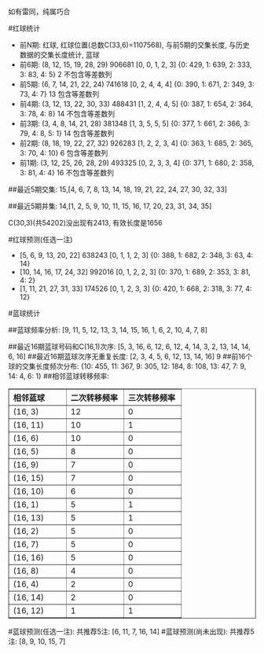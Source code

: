 <!-- 
.. title: 双色球2013056期(2013-05-16)数据分析报告
.. slug: slott-2013056-2013-05-16-report
.. date: 2013-05-17 08:00:00 UTC+08:00
.. tags: Lottery
.. link: 
.. description: 
.. type: text
-->

如有雷同，纯属巧合

<!-- TEASER_END-->

#红球统计

- 前N期: 红球, 红球位置(总数C(33,6)=1107568), 与前5期的交集长度, 与历史数据的交集长度统计, 蓝球
- 前6期: (8, 12, 15, 19, 28, 29) 906681 [0, 0, 1, 2, 3] {0: 429, 1: 639, 2: 333, 3: 83, 4: 5} 2 不包含等差数列
- 前5期: (6, 7, 14, 21, 22, 24) 741618 [0, 2, 4, 4, 4] {0: 390, 1: 671, 2: 349, 3: 73, 4: 7} 13 包含等差数列
- 前4期: (3, 12, 13, 22, 30, 33) 488431 [1, 2, 4, 4, 5] {0: 387, 1: 654, 2: 364, 3: 78, 4: 8} 14 不包含等差数列
- 前3期: (3, 4, 8, 14, 21, 28) 381348 [1, 3, 5, 5, 5] {0: 377, 1: 661, 2: 366, 3: 79, 4: 8, 5: 1} 14 包含等差数列
- 前2期: (8, 18, 19, 22, 27, 32) 926283 [1, 2, 2, 3, 4] {0: 363, 1: 685, 2: 365, 3: 70, 4: 10} 6 包含等差数列
- 前1期: (3, 12, 25, 26, 28, 29) 493325 [0, 2, 3, 3, 4] {0: 371, 1: 680, 2: 358, 3: 81, 4: 4} 16 不包含等差数列

##最近5期交集:
15,[4, 6, 7, 8, 13, 14, 18, 19, 21, 22, 24, 27, 30, 32, 33]

##最近5期并集:
14,[1, 2, 5, 9, 10, 11, 15, 16, 17, 20, 23, 31, 34, 35]

C(30,3)(共54202)没出现有2413, 
有效长度是1656

#红球预测(任选一注)

- [5, 6, 9, 13, 20, 22] 638243 [0, 1, 1, 2, 3] {0: 388, 1: 682, 2: 348, 3: 63, 4: 14}
- [10, 14, 16, 17, 24, 32] 992016 [0, 1, 2, 2, 3] {0: 370, 1: 689, 2: 353, 3: 81, 4: 2}
- [1, 11, 21, 27, 31, 33] 174526 [0, 1, 2, 3, 3] {0: 420, 1: 668, 2: 318, 3: 77, 4: 12}

#蓝球统计

##蓝球频率分析:
[9, 11, 5, 12, 13, 3, 14, 15, 16, 1, 6, 2, 10, 4, 7, 8]

##最近16期蓝球号码和C(16,1)次序:
[5, 3, 16, 6, 12, 6, 12, 4, 14, 3, 2, 13, 14, 14, 6, 16]
##最近16期蓝球次序无重复长度:
[2, 3, 4, 5, 6, 12, 13, 14, 16] 9
##前16个球的交集长度频次分布:
{10: 455, 11: 367, 9: 305, 12: 184, 8: 108, 13: 47, 7: 9, 14: 4, 6: 1}
##相邻蓝球转移频率:
<table border="1" class="table table-striped dataframe">
  <thead>
    <tr style="text-align: left;">
      <th style="min-width: 100px;">相邻蓝球</th>
      <th style="min-width: 100px;">二次转移频率</th>
      <th style="min-width: 100px;">三次转移频率</th>
    </tr>
  </thead>
  <tbody>
    <tr>
      <td>  (16, 3)</td>
      <td> 12</td>
      <td> 0</td>
    </tr>
    <tr>
      <td> (16, 11)</td>
      <td> 10</td>
      <td> 1</td>
    </tr>
    <tr>
      <td>  (16, 6)</td>
      <td> 10</td>
      <td> 0</td>
    </tr>
    <tr>
      <td>  (16, 5)</td>
      <td>  8</td>
      <td> 0</td>
    </tr>
    <tr>
      <td>  (16, 9)</td>
      <td>  7</td>
      <td> 0</td>
    </tr>
    <tr>
      <td> (16, 15)</td>
      <td>  7</td>
      <td> 0</td>
    </tr>
    <tr>
      <td> (16, 10)</td>
      <td>  6</td>
      <td> 0</td>
    </tr>
    <tr>
      <td>  (16, 1)</td>
      <td>  5</td>
      <td> 1</td>
    </tr>
    <tr>
      <td> (16, 13)</td>
      <td>  5</td>
      <td> 1</td>
    </tr>
    <tr>
      <td>  (16, 2)</td>
      <td>  5</td>
      <td> 0</td>
    </tr>
    <tr>
      <td>  (16, 7)</td>
      <td>  5</td>
      <td> 0</td>
    </tr>
    <tr>
      <td> (16, 16)</td>
      <td>  5</td>
      <td> 0</td>
    </tr>
    <tr>
      <td>  (16, 8)</td>
      <td>  4</td>
      <td> 0</td>
    </tr>
    <tr>
      <td>  (16, 4)</td>
      <td>  2</td>
      <td> 0</td>
    </tr>
    <tr>
      <td> (16, 14)</td>
      <td>  2</td>
      <td> 0</td>
    </tr>
    <tr>
      <td> (16, 12)</td>
      <td>  1</td>
      <td> 1</td>
    </tr>
  </tbody>
</table>
#蓝球预测(任选一注):
共推荐5注: [6, 11, 7, 16, 14]
#蓝球预测(尚未出现):
共推荐5注: [8, 9, 10, 15, 7]

